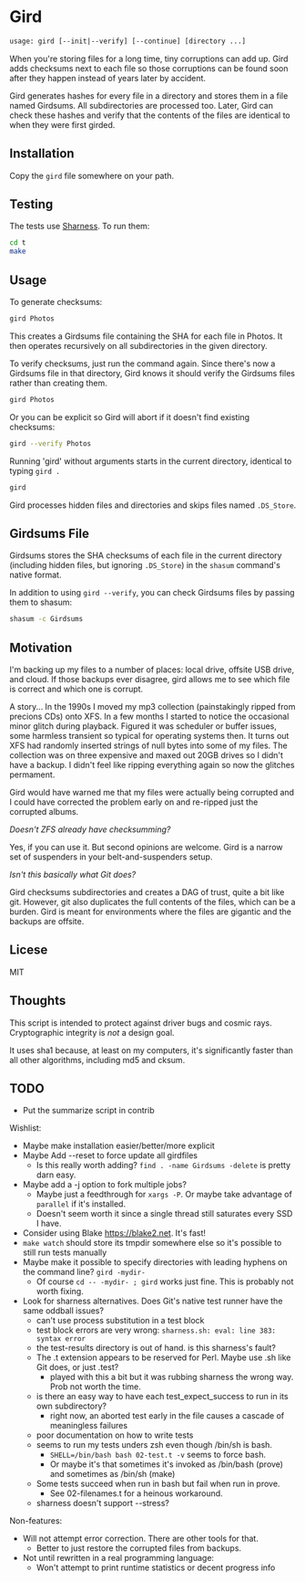 # Gird

```txt
usage: gird [--init|--verify] [--continue] [directory ...]
```

When you're storing files for a long time, tiny corruptions can add up.
Gird adds checksums next to each file so those corruptions can be found
soon after they happen instead of years later by accident.

Gird generates hashes for every file in a directory and stores them in
a file named Girdsums. All subdirectories are processed too.
Later, Gird can check these hashes and verify that the contents of
the files are identical to when they were first girded.

## Installation

Copy the `gird` file somewhere on your path.

## Testing

The tests use [Sharness](https://github.com/chriscool/sharness). To run them:

```bash
cd t
make
```

## Usage

To generate checksums:

```bash
gird Photos
```

This creates a Girdsums file containing the SHA for each file in Photos.
It then operates recursively on all subdirectories in the given directory.

To verify checksums, just run the command again.
Since there's now a Girdsums file in that directory, Gird knows it should
verify the Girdsums files rather than creating them.

```bash
gird Photos
```

Or you can be explicit so Gird will abort if it doesn't find existing checksums:

```bash
gird --verify Photos
```

Running 'gird' without arguments starts in the current directory, identical to typing `gird .`

```bash
gird
```

Gird processes hidden files and directories and skips files named `.DS_Store`.

## Girdsums File

Girdsums stores the SHA checksums of each file in the current directory (including hidden files, but ignoring `.DS_Store`) in the `shasum` command's native format.

In addition to using `gird --verify`, you can check Girdsums files by passing them to shasum:

```bash
shasum -c Girdsums
```

## Motivation

I'm backing up my files to a number of places: local drive, offsite USB drive, and cloud.
If those backups ever disagree, gird allows me to see which file is correct and
which one is corrupt.

A story... In the 1990s I moved my mp3 collection (painstakingly ripped from precions CDs) onto XFS.
In a few months I started to notice the occasional minor glitch during playback.
Figured it was scheduler or buffer issues, some harmless transient so typical for operating systems then.
It turns out XFS had randomly inserted strings of null bytes into some of my files.
The collection was on three expensive and maxed out 20GB drives so I didn't have a backup.
I didn't feel like ripping everything again so now the glitches permament.

Gird would have warned me that my files were actually being corrupted and I could have
corrected the problem early on and re-ripped just the corrupted albums.

_Doesn't ZFS already have checksumming?_

Yes, if you can use it. But second opinions are welcome.
Gird is a narrow set of suspenders in your belt-and-suspenders setup.

_Isn't this basically what Git does?_

Gird checksums subdirectories and creates a DAG of trust, quite a bit like git.
However, git also duplicates the full contents of the files, which can be a burden.
Gird is meant for environments where the files are gigantic and the backups are offsite.

## Licese

MIT

## Thoughts

This script is intended to protect against driver bugs and cosmic rays.
Cryptographic integrity is _not_ a design goal.

It uses sha1 because, at least on my computers, it's significantly faster than all other algorithms,
including md5 and cksum.

## TODO

* Put the summarize script in contrib

Wishlist:

* Maybe make installation easier/better/more explicit
* Maybe Add --reset to force update all girdfiles
  * Is this really worth adding? `find . -name Girdsums -delete` is pretty darn easy.
* Maybe add a -j option to fork multiple jobs?
  * Maybe just a feedthrough for `xargs -P`. Or maybe take advantage of `parallel` if it's installed.
  * Doesn't seem worth it since a single thread still saturates every SSD I have.
* Consider using Blake https://blake2.net. It's fast!
* `make watch` should store its tmpdir somewhere else so it's possible to still run tests manually
* Maybe make it possible to specify directories with leading hyphens on the command line? `gird -mydir-`
  * Of course `cd -- -mydir- ; gird` works just fine. This is probably not worth fixing.
* Look for sharness alternatives. Does Git's native test runner have the same oddball issues?
  * can't use process substitution in a test block
  * test block errors are very wrong: `sharness.sh: eval: line 383: syntax error`
  * the test-results directory is out of hand. is this sharness's fault?
  * The .t extension appears to be reserved for Perl. Maybe use .sh like Git does, or just .test?
    * played with this a bit but it was rubbing sharness the wrong way. Prob not worth the time.
  * is there an easy way to have each test_expect_success to run in its own subdirectory?
    * right now, an aborted test early in the file causes a cascade of meaningless failures
  * poor documentation on how to write tests
  * seems to run my tests unders zsh even though /bin/sh is bash.
    * `SHELL=/bin/bash bash 02-test.t -v` seems to force bash.
    * Or maybe it's that sometimes it's invoked as /bin/bash (prove) and sometimes as /bin/sh (make)
  * Some tests succeed when run in bash but fail when run in prove.
    * See 02-filenames.t for a heinous workaround.
  * sharness doesn't support --stress?

Non-features:

* Will not attempt error correction. There are other tools for that.
  * Better to just restore the corrupted files from backups.
* Not until rewritten in a real programming language:
  * Won't attempt to print runtime statistics or decent progress info
